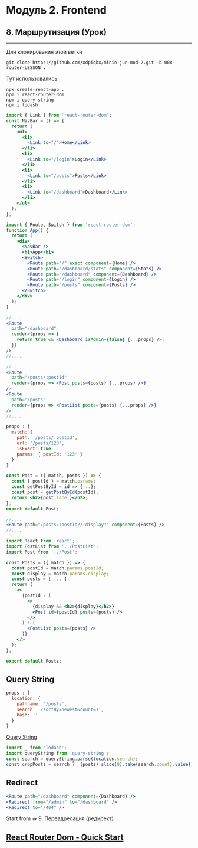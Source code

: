 # Модуль 2. Frontend

## 8. Маршрутизация (Урок)

---

Для клонирования этой ветки

```code
git clone https://github.com/xdpiqbx/minin-jun-mod-2.git -b 008-router-LESSON .
```

Тут использовались

```code
npx create-react-app .
npm i react-router-dom
npm i query-string
npm i lodash
```

```jsx
import { Link } from 'react-router-dom';
const NavBar = () => {
  return (
    <ul>
      <li>
        <Link to="/">Home</Link>
      </li>
      <li>
        <Link to="/login">Login</Link>
      </li>
      <li>
        <Link to="/posts">Posts</Link>
      </li>
      <li>
        <Link to="/dashboard">Dashboard</Link>
      </li>
    </ul>
  );
};
```

```jsx
import { Route, Switch } from 'react-router-dom';
function App() {
  return (
    <div>
      <NavBar />
      <h1>App</h1>
      <Switch>
        <Route path="/" exact component={Home} />
        <Route path="/dashboard/stats" component={Stats} />
        <Route path="/dashboard" component={Dashboard} />
        <Route path="/login" component={Login} />
        <Route path="/posts" component={Posts} />
      </Switch>
    </div>
  );
}
```

```jsx
//....
<Route
  path="/dashboard"
  render={props => {
    return true && <Dashboard isAdmin={false} {...props} />;
  }}
/>
//....
```

```jsx
//....
<Route
  path="/posts/:postId"
  render={props => <Post posts={posts} {...props} />}
/>
<Route
  path="/posts"
  render={props => <PostList posts={posts} {...props} />}
/>
//....
```

```js
props : {
  match: {
    path: '/posts/:postId',
    url: '/posts/123',
    isExact: true,
    params: { postId: '123' }
  }
}
```

```jsx
const Post = ({ match, posts }) => {
  const { postId } = match.params;
  const getPostById = id => {...};
  const post = getPostById(postId);
  return <h2>{post.label}</h2>;
};
export default Post;
```

```jsx
//....
<Route path="/posts/:postId?/:display?" component={Posts} />
//....
```

```jsx
import React from 'react';
import PostList from '../PostList';
import Post from '../Post';

const Posts = ({ match }) => {
  const postId = match.params.postId;
  const display = match.params.display;
  const posts = [ ... ];
  return (
    <>
      {postId ? (
        <>
          {display && <h2>{display}</h2>}
          <Post id={postId} posts={posts} />
        </>
      ) : (
        <PostList posts={posts} />
      )}
    </>
  );
};

export default Posts;
```

## Query String

```js
props : {
  location: {
    pathname: '/posts',
    search: '?sortBy=newest&count=1',
    hash: ''
  }
}
```

[Query String](https://github.com/sindresorhus/query-string)

```js
import _ from 'lodash';
import queryString from 'query-string';
const search = queryString.parse(location.search);
const cropPosts = search ? _(posts).slice(0).take(search.count).value() : posts;
```

## Redirect

```jsx
<Route path="/dashboard" component={Dashboard} />
<Redirect from="/admin" to="/dashboard" />
<Redirect to="/404" />
```

Start from => 9. Переадресация (редирект)

## [React Router Dom - Quick Start](https://reactrouter.com/web/guides/quick-start)
